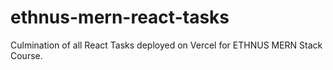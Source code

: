 # ethnus-mern-react-tasks
Culmination of all React Tasks deployed on Vercel for ETHNUS MERN Stack Course.